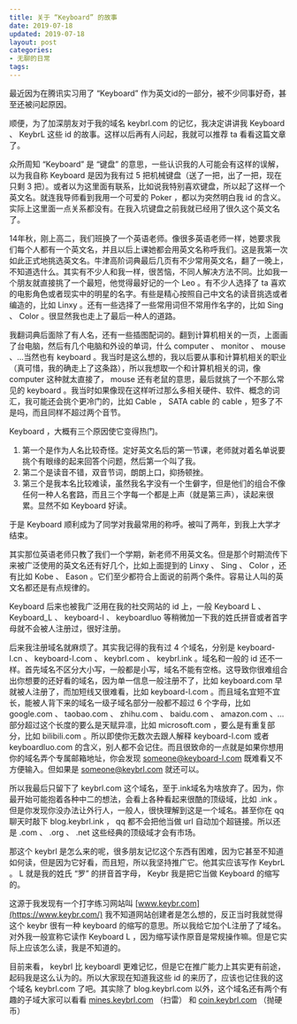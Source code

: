 ```yaml
---
title: 关于 “Keyboard” 的故事
date: 2019-07-18
updated: 2019-07-18
layout: post
categories:
- 无聊的日常
tags:
---
```


最近因为在腾讯实习用了 “Keyboard” 作为英文id的一部分，被不少同事好奇，甚至还被问起原因。

顺便，为了加深朋友对于我的域名 keybrl.com 的记忆，我决定讲讲我 Keyboard 、 KeybrL 这些 id 的故事。这样以后再有人问起，我就可以推荐 ta 看看这篇文章了。

众所周知 “Keyboard” 是 “键盘” 的意思，一些认识我的人可能会有这样的误解，以为我自称 Keyboard 是因为我有过 5 把机械键盘（送了一把，出了一把，现在只剩 3 把）。或者以为这里面有联系，比如说我特别喜欢键盘，所以起了这样一个英文名。就连我导师看到我用一个可爱的 Poker ，都以为突然明白我 id 的含义。实际上这里面一点关系都没有。在我入坑键盘之前我就已经用了很久这个英文名了。

14年秋，刚上高二，我们班换了一个英语老师。像很多英语老师一样，她要求我们每个人都有一个英文名，并且以后上课她都会用英文名称呼我们。这是我第一次如此正式地挑选英文名。牛津高阶词典最后几页有不少常用英文名，翻了一晚上，不知道选什么。其实有不少人和我一样，很苦恼，不同人解决方法不同。比如我一个朋友就直接挑了一个最短，他觉得最好记的一个 Leo 。有不少人选择了 ta 喜欢的电影角色或者现实中的明星的名字。有些是精心按照自己中文名的读音挑选或者编造的，比如 Linxy 。还有一些选择了一些常用词但不常用作名字的，比如 Sing 、 Color 。很显然我也走上了最后一种人的道路。

我翻词典后面除了有人名，还有一些插图配词的。翻到计算机相关的一页，上面画了台电脑，然后有几个电脑和外设的单词，什么 computer 、 monitor 、 mouse 、...当然也有 keyboard 。我当时是这么想的，我以后要从事和计算机相关的职业（真可惜，我的确走上了这条路），所以我想取一个和计算机相关的词，像 computer 这种就太直接了， mouse 还有老鼠的意思，最后就挑了一个不那么常见的 keyboard 。我当时如果像现在这样听过那么多相关硬件、软件、概念的词汇，我可能还会挑个更冷门的，比如 Cable ， SATA cable 的 cable ，短多了不是吗，而且同样不超过两个音节。

Keyboard ，大概有三个原因使它变得热门。

1. 第一个是作为人名比较奇怪。定好英文名后的第一节课，老师就对着名单说要挑个有眼缘的起来回答个问题，然后第一个叫了我。
2. 第二个是读音不错，双音节词，朗朗上口，抑扬顿挫。
3. 第三个是我本名比较难读，虽然我名字没有一个生僻字，但是他们的组合不像任何一种人名套路，而且三个字每一个都是上声（就是第三声），读起来很累。显然不如 Keyboard 好读。

于是 Keyboard 顺利成为了同学对我最常用的称呼。被叫了两年，到我上大学才结束。

其实那位英语老师只教了我们一个学期，新老师不用英文名。但是那个时期流传下来被广泛使用的英文名还有好几个，比如上面提到的 Linxy 、 Sing 、 Color ，还有比如 Kobe 、 Eason 。它们至少都符合上面说的前两个条件。容易让人叫的英文名都还是有点规律的。

Keyboard 后来也被我广泛用在我的社交网站的 id 上，一般 Keyboard L 、 Keyboard_L 、 keyboard-l 、 keyboardluo 等稍微加一下我的姓氏拼音或者首字母就不会被人注册过，很好注册。

后来我注册域名就麻烦了。其实我记得的我有过 4 个域名，分别是 keyboard-l.cn 、 keyboard-l.com 、 keybrl.com 、 keybrl.ink 。域名和一般的 id 还不一样。首先域名不区分大小写，一般都是小写，域名不能有空格。这导致你很难组合出你想要的还好看的域名，因为单一信息一般注册不了，比如 keyboard.com 早就被人注册了，而加短线又很难看，比如 keyboard-l.com 。而且域名宜短不宜长，能被人背下来的域名一级子域名部分一般都不超过 6 个字母，比如 google.com 、 taobao.com 、 zhihu.com 、 baidu.com 、 amazon.com 、...部分超过这个长度的要么是天赋异凛，比如 microsoft.com ，要么是有重复部分，比如 bilibili.com 。所以即使你无数次去跟人解释 keyboard-l.com 或者 keyboardluo.com 的含义，别人都不会记住。而且很致命的一点就是如果你想用你的域名弄个专属邮箱地址，你会发现 someone@keyboard-l.com 既难看又不方便输入。但如果是 someone@keybrl.com 就还可以。

所以我最后只留下了 keybrl.com 这个域名，至于.ink域名为啥放弃了。因为，你最开始可能抱着各种中二的想法，会看上各种看起来很酷的顶级域，比如 .ink 。但是你发现你没办法让外行人，一般人，很快理解到这是一个域名。甚至你在 qq 聊天时敲下 blog.keybrl.ink ， qq 都不会把他当做 url 自动加个超链接。所以还是 .com 、 .org 、 .net 这些经典的顶级域才会有市场。

那这个 keybrl 是怎么来的呢，很多朋友记忆这个东西有困难，因为它甚至不知道如何读，但是因为它好看，而且短，所以我坚持推广它。他其实应该写作 KeybrL 。 L 就是我的姓氏 “罗” 的拼音首字母， Keybr 我是把它当做 Keyboard 的缩写的。

这源于我发现有一个打字练习网站叫 [www.keybr.com](https://www.keybr.com/) 我不知道网站创建者是怎么想的，反正当时我就觉得这个 keybr 很有一种 keyboard 的缩写的意思。所以我给它加个L注册了了域名。对外我一般宣称它读作 Keyboard L ，因为缩写读作原音是常规操作嘛。但是它实际上应该怎么读，我是不知道的。

目前来看， keybrl 比 keyboardl 更难记忆，但是它在推广能力上其实更有前途，起码我是这么认为的。所以大家现在知道我这些 id 的来历了，应该也记住我的这个域名 keybrl.com 了吧。其实除了 blog.keybrl.com 以外，这个域名还有两个有趣的子域大家可以看看 [mines.keybrl.com](https://mines.keybrl.com/) （扫雷） 和 [coin.keybrl.com](https://coin.keybrl.com/) （抛硬币）
